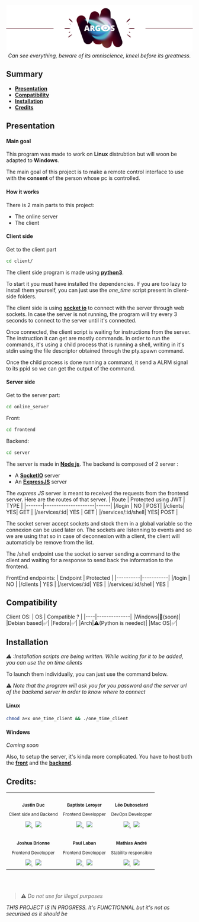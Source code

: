 <p align="center">
  <img src="https://github.com/Just1truc/Argos/blob/main/assets/top.png?raw=true">
  <br>
  <i>Can see everything, beware of its omniscience, kneel before its greatness.</i>
</p>

## Summary

- [**Presentation**](#presentation)
- [**Compatibility**](#compatibility)
- [**Installation**](#installation)
- [**Credits**](#credits)

## Presentation

#### Main goal

This program was made to work on **Linux** distrubtion but will woon be adapted to **Windows**.

The main goal of this project is to make a remote control interface to use with the **consent** of the person whose pc is controlled.

#### How it works

There is 2 main parts to this project:
- The online server
- The client

#### Client side

Get to the client part
```bash
cd client/
```

The client side program is made using [**python3**](https://www.python.org/downloads/).

To start it you must have installed the dependencies. If you are too lazy to install them yourself, you can just use the *one_time* script present in client-side folders.

The client side is using [**socket io**](https://socket.io/fr/) to connect with the server through web sockets.
In case the server is not running, the program will try every 3 seconds to connect to the server until it's connected.

Once connected, the client script is waiting for instructions from the server.
The instruction it can get are mostly commands. In order to run the commands, it's using a child process that is running a shell, writing in it's stdin using the file descriptor obtained through the pty.spawn command.

Once the child process is done running a command, it send a ALRM signal to its ppid so we can get the output of the command.

#### Server side

Get to the server part:
```bash
cd online_server
```
Front:
```bash
cd frontend
```
Backend:
```bash
cd server
```
The server is made in [**Node js**](https://nodejs.org/en/download/).
The backend is composed of 2 server :
- A [**SocketIO**](https://socket.io/fr/get-started/chat) server
- An [**ExpressJS**](https://expressjs.com/fr/) server

The *express JS* server is meant to received the requests from the frontend server.
Here are the routes of that server.
| Route | Protected using JWT | TYPE |
|-------|---------------------|------|
|/login | NO | POST|
|/clients| YES| GET |
|/services/:id| YES | GET |
|/services/:id/shell| YES| POST |

The socket server accept sockets and stock them in a global variable so the connexion can be used later on.
The sockets are listenning to events and so we are using that so in case of deconnexion with a client, the client will automaticly be remove from the list.

The /shell endpoint use the socket io server sending a command to the client and waiting for a response to send back the information to the frontend.

FrontEnd endpoints:
| Endpoint | Protected |
|----------|-----------|
|/login    | NO        |
|/clients  | YES       |
|/services/:id| YES    |
|/services/:id/shell| YES |

## Compatibility

Client OS:
| OS | Compatible ? |
|----|--------------|
|Windows|🔨(soon)|
|Debian based|✅|
|Fedora|✅|
|Arch|⚠️(Python is needed)|
|Mac OS|✅|

## Installation

*⚠️ :Installation scripts are being written. While waiting for it to be added, you can use the on time clients*

To launch them individually, you can just use the command below.

⚠️ *Note that the program will ask you for you password and the server url of the backend server in order to know where to connect*

#### Linux
```bash
chmod a+x one_time_client && ./one_time_client
```

#### Windows
*Coming soon*

Also, to setup the server, it's kinda more complicated.
You have to host both the [**front**](https://github.com/Just1truc/Argos/blob/main/online_server/frontend/README.md) and the [**backend**](https://github.com/Just1truc/Argos/tree/main/online_server/server/README.md).

## Credits:
<div align="center">
<table>
  <tr>
    <td align="center">
      <a href="https://github.com/Just1truc">
        <img src="https://avatars.githubusercontent.com/u/68695857?v=4&s=100" width="100px;" alt=""/>
      </a>
      <br />
      <sub>
        <b>Justin Duc</br></b>
        <p>Client side and Backend</p>
      </sub>
      <a href="https://github.com/Just1truc" title="GitHub">
        <img height=16 src="https://cdn-icons-png.flaticon.com/512/733/733609.png">
      </a>&nbsp;
      <a href="https://www.linkedin.com/in/justin-duc-51b09b225/" title="LinkedIn">
        <img height=16 src="https://cdn-icons-png.flaticon.com/512/733/733617.png">
      </a>
    </td>
    <td align="center">
      <a href="https://github.com/ZiplEix">
        <img src="https://avatars.githubusercontent.com/u/86067803?v=4&s=100" width="100px;" alt=""/>
      </a>
      <br />
      <sub>
        <b>Baptiste Leroyer</b>
        <p>Frontend Developper</p>
      </sub>
      <a href="https://github.com/ZiplEix" title="GitHub">
        <img height=16 src="https://cdn-icons-png.flaticon.com/512/733/733609.png">
      </a>&nbsp;
      <a href="https://www.linkedin.com/in/baptiste-leroyer-a69894227/" title="LinkedIn">
        <img height=16 src="https://cdn-icons-png.flaticon.com/512/733/733617.png">
      </a>
    </td>
    <td align="center">
      <a href="https://github.com/ZerLock">
        <img src="https://avatars.githubusercontent.com/u/47077683?v=4&s=100" width="100px;" alt=""/>
      </a>
      <br />
      <sub>
        <b>Léo Dubosclard</b>
        <p>DevOps Developper</p>
      </sub>
      <a href="https://github.com/ZerLock" title="GitHub">
        <img height=16 src="https://cdn-icons-png.flaticon.com/512/733/733609.png">
      </a>&nbsp;
      <a href="https://www.linkedin.com/in/leo-dubosclard/" title="LinkedIn">
        <img height=16 src="https://cdn-icons-png.flaticon.com/512/733/733617.png">
      </a>
    </td>
  </tr>
  <tr>
    <td align="center">
      <a href="https://github.com/izimio">
        <img src="https://avatars.githubusercontent.com/u/65503390?v=4&s=100" width="100px;" alt=""/>
      </a>
      <br />
      <sub>
        <b>Joshua Brionne</b>
        <p>Frontend Developper</p>
      </sub>
      <a href="https://github.com/izimio" title="GitHub">
        <img height=16 src="https://cdn-icons-png.flaticon.com/512/733/733609.png">
      </a>&nbsp;
      <a href="https://www.linkedin.com/in/joshua-brionne/" title="LinkedIn">
        <img height=16 src="https://cdn-icons-png.flaticon.com/512/733/733617.png">
      </a>
    </td>
    <td align="center">
      <a href="https://youtu.be/S7dbdC8e5cQ?t=43">
        <img src="https://cdn.discordapp.com/attachments/899334925206040606/983147821249200158/unknown.png" width="100px;" alt=""/>
      </a>
      <br />
      <sub>
        <b>Paul Laban</b>
        <p>Frontend Developper</p>
      </sub>
      <a href="https://www.youtube.com/watch?v=uksRrB1XCXU" title="GitHub">
        <img height=16 src="https://cdn-icons-png.flaticon.com/512/733/733609.png">
      </a>&nbsp;
      <a href="https://youtu.be/Wl959QnD3lM?t=34" title="LinkedIn">
        <img height=16 src="https://cdn-icons-png.flaticon.com/512/733/733617.png">
      </a>
    </td>
    <td align="center">
      <a href="https://github.com/MathiDEV">
        <img src="https://avatars.githubusercontent.com/u/40570499?v=4&s=100" width="100px;" alt=""/>
      </a>
      <br />
      <sub>
        <b>Mathias André</b>
        <p>Stability responsible</p>
      </sub>
      <a href="https://github.com/MathiDEV" title="GitHub">
        <img height=16 src="https://cdn-icons-png.flaticon.com/512/733/733609.png">
      </a>&nbsp;
      <a href="https://www.linkedin.com/in/mathias-andré/" title="LinkedIn">
        <img height=16 src="https://cdn-icons-png.flaticon.com/512/733/733617.png">
      </a>
    </td>
</table>
</div>

<br>
<br>

> ⚠️ *Do not use for illegal purposes*

*THIS PROJECT IS IN PROGRESS. It's FUNCTIONNAL but it's not as securised as it should be*
